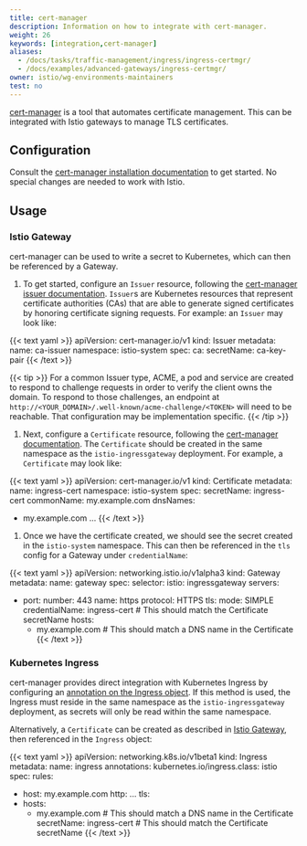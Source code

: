 ```yaml
---
title: cert-manager
description: Information on how to integrate with cert-manager.
weight: 26
keywords: [integration,cert-manager]
aliases:
  - /docs/tasks/traffic-management/ingress/ingress-certmgr/
  - /docs/examples/advanced-gateways/ingress-certmgr/
owner: istio/wg-environments-maintainers
test: no
---
```


[cert-manager](https://cert-manager.io/) is a tool that automates certificate management.
This can be integrated with Istio gateways to manage TLS certificates.

## Configuration

Consult the [cert-manager installation documentation](https://cert-manager.io/docs/installation/kubernetes/)
to get started. No special changes are needed to work with Istio.

## Usage

### Istio Gateway

cert-manager can be used to write a secret to Kubernetes, which can then be referenced by a Gateway.

1. To get started, configure an `Issuer` resource, following the [cert-manager issuer documentation](https://cert-manager.io/docs/configuration/). `Issuer`s are Kubernetes resources that represent certificate authorities (CAs) that are able to generate signed certificates by honoring certificate signing requests. For example: an `Issuer` may look like:

  {{< text yaml >}}
  apiVersion: cert-manager.io/v1
  kind: Issuer
  metadata:
    name: ca-issuer
    namespace: istio-system
  spec:
    ca:
      secretName: ca-key-pair
  {{< /text >}}

  {{< tip >}}
  For a common Issuer type, ACME, a pod and service are created to respond to challenge requests in order to verify the client owns the domain. To respond to those challenges, an endpoint at `http://<YOUR_DOMAIN>/.well-known/acme-challenge/<TOKEN>` will need to be reachable. That configuration may be implementation specific.
  {{< /tip >}}

1. Next, configure a `Certificate` resource, following the
[cert-manager documentation](https://cert-manager.io/docs/usage/certificate/).
The `Certificate` should be created in the same namespace as the `istio-ingressgateway` deployment.
For example, a `Certificate` may look like:

{{< text yaml >}}
apiVersion: cert-manager.io/v1
kind: Certificate
metadata:
  name: ingress-cert
  namespace: istio-system
spec:
  secretName: ingress-cert
  commonName: my.example.com
  dnsNames:
  - my.example.com
  ...
{{< /text >}}

1. Once we have the certificate created, we should see the secret created in the `istio-system` namespace.
This can then be referenced in the `tls` config for a Gateway under `credentialName`:

{{< text yaml >}}
apiVersion: networking.istio.io/v1alpha3
kind: Gateway
metadata:
  name: gateway
spec:
  selector:
    istio: ingressgateway
  servers:
  - port:
      number: 443
      name: https
      protocol: HTTPS
    tls:
      mode: SIMPLE
      credentialName: ingress-cert # This should match the Certificate secretName
    hosts:
    - my.example.com # This should match a DNS name in the Certificate
{{< /text >}}

### Kubernetes Ingress

cert-manager provides direct integration with Kubernetes Ingress by configuring an
[annotation on the Ingress object](https://cert-manager.io/docs/usage/ingress/).
If this method is used, the Ingress must reside in the same namespace as the
`istio-ingressgateway` deployment, as secrets will only be read within the same namespace.

Alternatively, a `Certificate` can be created as described in [Istio Gateway](#istio-gateway),
then referenced in the `Ingress` object:

{{< text yaml >}}
apiVersion: networking.k8s.io/v1beta1
kind: Ingress
metadata:
  name: ingress
  annotations:
    kubernetes.io/ingress.class: istio
spec:
  rules:
  - host: my.example.com
    http: ...
  tls:
  - hosts:
    - my.example.com # This should match a DNS name in the Certificate
    secretName: ingress-cert # This should match the Certificate secretName
{{< /text >}}
